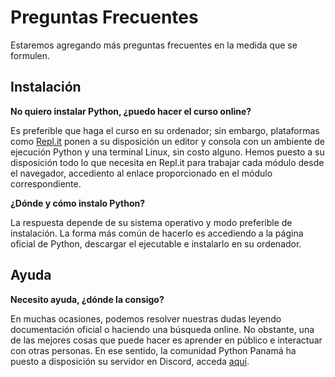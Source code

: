 # Preguntas Frecuentes

Estaremos agregando más preguntas frecuentes en la medida que se formulen.

## Instalación

**No quiero instalar Python, ¿puedo hacer el curso online?**

Es preferible que haga el curso en su ordenador; sin embargo, plataformas como [Repl.it](https://repl.it/) ponen a su disposición un editor y consola con un ambiente de ejecución Python y una terminal Linux, sin costo alguno. Hemos puesto a su disposición todo lo que necesita en Repl.it para trabajar cada módulo desde el navegador, accediento al enlace proporcionado en el módulo correspondiente.

**¿Dónde y cómo instalo Python?**

La respuesta depende de su sistema operativo y modo preferible de instalación. La forma más común de hacerlo es accediendo a la página oficial de Python, descargar el ejecutable e instalarlo en su ordenador.

## Ayuda

**Necesito ayuda, ¿dónde la consigo?**

En muchas ocasiones, podemos resolver nuestras dudas leyendo documentación oficial o haciendo una búsqueda online. No obstante, una de las mejores cosas que puede hacer es aprender en público e interactuar con otras personas. En ese sentido, la comunidad Python Panamá ha puesto a disposición su servidor en Discord, acceda [aquí](https://discord.gg/8xgjssWnPD).


